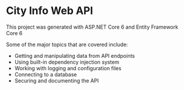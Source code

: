 # City Info Web API

This project was generated with ASP.NET Core 6 and Entity Framework Core 6

Some of the major topics that are covered include:
  - Getting and manipulating data from API endpoints
  - Using built-in dependency injection system
  - Working with logging and configuration files
  - Connecting to a database
  - Securing and documenting the API
  
